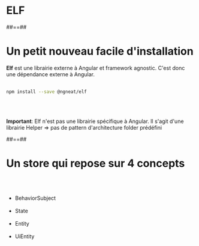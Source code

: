 <!-- .slide: class="transition-bg-grey-1 underline" -->
# ELF

##==##

<!--.slide: class="with-code inconsolata" -->
# Un petit nouveau facile d'installation

**Elf** est une librairie externe à Angular et framework agnostic. C'est donc une dépendance externe à Angular.
<br><br>

```bash
npm install --save @ngneat/elf
```
<!-- .element: class="big-code" -->

<br><br>

**Important**: Elf n'est pas une librairie spécifique à Angular. Il s'agit d'une librairie Helper => pas de pattern d'architecture folder prédéfini

##==##

<!-- .slide -->
# Un store qui repose sur 4 concepts
<br><br>

- BehaviorSubject <br><br>
- State <br><br>
- Entity <br><br>
- UiEntity <br><br>



